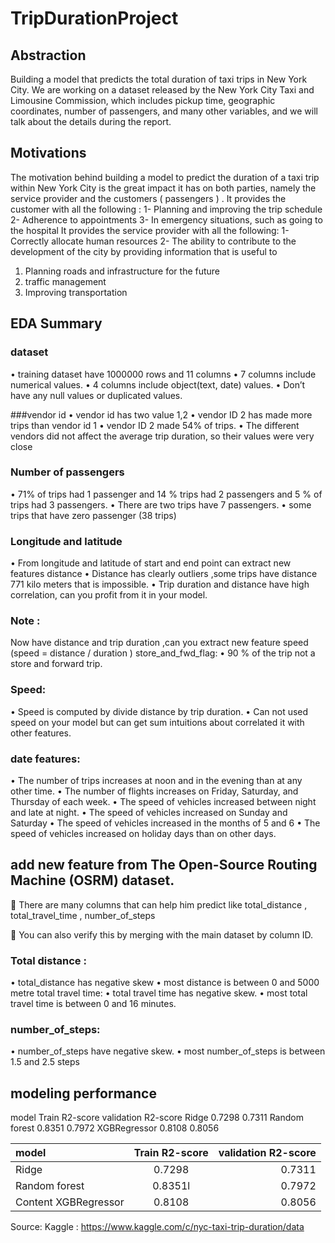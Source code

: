 # TripDurationProject
## Abstraction
Building a model that predicts the total duration of taxi trips in New York City. We are working on a dataset released by the New York City Taxi and Limousine Commission, which includes pickup time, geographic coordinates, number of passengers, and many other variables, and we will talk about the details during the report.

## Motivations
The motivation behind building a model to predict the duration of a taxi trip within New York City is the great impact it has on both parties, namely the service provider and the customers   (  passengers  ) .
It provides the customer with all the following : 
1- Planning and improving the trip schedule
2- Adherence to appointments
3- In emergency situations, such as going to the hospital
It provides the service provider with all the following: 
1- Correctly allocate human resources
2- The ability to contribute to the development of the city by providing information that is useful to
1)	Planning roads and infrastructure for the future
2)	traffic management
3)	Improving transportation
   
## EDA Summary
   ### dataset
•	training dataset have 1000000 rows and 11 columns
•	7 columns include numerical values.
•	4 columns include object(text, date) values. 
•	Don’t have any null values or duplicated values.



###vendor id 
•	vendor id has two value 1,2
•	vendor ID 2 has made more trips than  vendor id 1
•	vendor ID 2 made 54% of trips.
•	The different vendors did not affect the average trip duration, so their values were very close

### Number of passengers 
•	71% of  trips had 1 passenger and 14 % trips  had 2 passengers and 5 % of  trips had 3 passengers.
•	There are two trips have 7 passengers.
•	 some trips that have zero passenger (38 trips)

### Longitude and latitude 
•	From longitude and latitude of start and end point can
extract new features distance
•	Distance has clearly outliers ,some trips have distance 771 kilo meters that is impossible. 
•	Trip duration and distance have high correlation, can you profit from it in your model.
### Note :
 Now have distance and trip duration ,can you extract new                                                                                            feature speed (speed = distance / duration )
store_and_fwd_flag:
•	90 %  of the trip not a store and forward trip.


### Speed:
•	Speed is computed by divide distance by trip duration. 
•	Can not used speed on your model but can get sum intuitions about correlated it with other features.


### date features:
•	The number of trips increases at noon and in the evening than at any other time.
•	The number of flights increases on Friday, Saturday, and         Thursday of each week.
•	The speed of vehicles increased between night and late at              night.
•	    The speed of vehicles increased on Sunday and Saturday
•	    The speed of vehicles increased in the months of 5 and 6
•	 The speed of vehicles increased on holiday days than on   other days.


## add new feature from The Open-Source Routing Machine (OSRM) dataset.
	There are many columns that can help him predict like total_distance , total_travel_time , number_of_steps 

	 You can also verify this by merging with the main dataset by column ID.


### Total distance :
•	total_distance has negative skew
•	most distance is between 0 and 5000 metre
        total travel time:
•	total travel time has negative skew.
•	most total travel time is between 0 and 16 minutes.
### number_of_steps:
•	number_of_steps have negative skew.
•	most number_of_steps is between 1.5 and 2.5 steps

## modeling performance 
model	               Train R2-score	       validation R2-score
Ridge	                   0.7298               	   0.7311
Random forest	           0.8351	                   0.7972
XGBRegressor	          0.8108	                   0.8056

| model  | Train R2-score | validation R2-score |
| :---         |     :---:      |          ---: |
| Ridge | 0.7298 |0.7311 |
| Random forest	  | 0.8351l  |0.7972 |
| Content XGBRegressor  | 0.8108  |0.8056 |

Source:
Kaggle : https://www.kaggle.com/c/nyc-taxi-trip-duration/data

